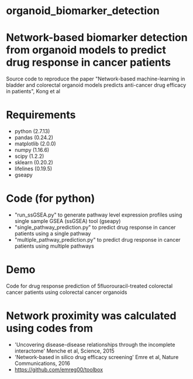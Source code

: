 # organoid_biomarker_detection
# Network-based biomarker detection from organoid models to predict drug response in cancer patients
Source code to reproduce the paper "Network-based machine-learning in bladder and colorectal organoid models predicts anti-cancer drug efficacy in patients", Kong et al

# Requirements
- python (2.7.13)
- pandas (0.24.2)
- matplotlib (2.0.0)
- numpy (1.16.6)
- scipy (1.2.2)
- sklearn (0.20.2)
- lifelines (0.19.5)
- gseapy 


# Code (for python)
- "run_ssGSEA.py" to generate pathway level expression profiles using single sample GSEA (ssGSEA) tool (gseapy)
- "single_pathway_prediction.py" to predict drug response in cancer patients using a single pathway
- "multiple_pathway_prediction.py" to predict drug response in cancer patients using multiple pathways

# Demo
Code for drug response prediction of 5fluorouracil-treated colorectal cancer patients using colorectal cancer organoids


# Network proximity was calculated using codes from
- 'Uncovering disease-disease relationships through the incomplete interactome' Menche et al, Science, 2015
- 'Network-based in silico drug efficacy screening' Emre et al, Nature Communications, 2016
- https://github.com/emreg00/toolbox

